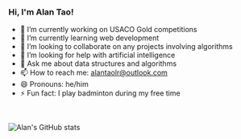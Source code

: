 ### Hi, I'm Alan Tao!

- 🔭 I’m currently working on USACO Gold competitions
- 🌱 I’m currently learning web development
- 👯 I’m looking to collaborate on any projects involving algorithms
- 🤔 I’m looking for help with artificial intelligence
- 💬 Ask me about data structures and algorithms
- 📫 How to reach me: alantaolr@outlook.com
- 😄 Pronouns: he/him
- ⚡ Fun fact: I play badminton during my free time
<br>

![Alan's GitHub stats](https://github-readme-stats.vercel.app/api?username=alantao5056&show_icons=true&theme=dracula)
<!--
**alantao5056/alantao5056** is a ✨ _special_ ✨ repository because its `README.md` (this file) appears on your GitHub profile.

Here are some ideas to get you started:


-->
